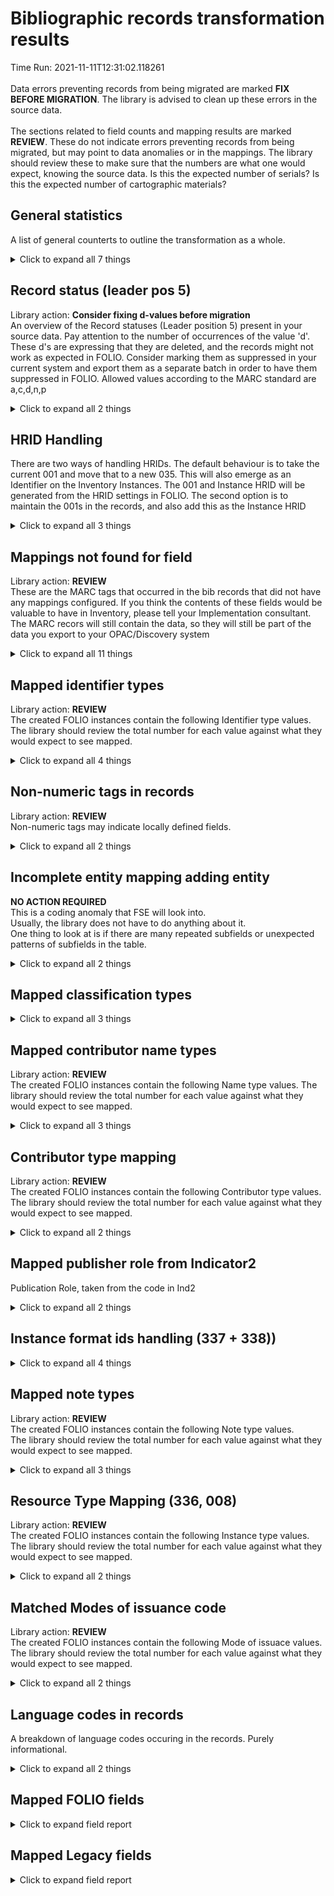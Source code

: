 # Bibliographic records transformation results   
Time Run: 2021-11-11T12:31:02.118261   
<br/>Data errors preventing records from being migrated are marked **FIX BEFORE MIGRATION**. The library is advised to clean up these errors in the source data.<br/><br/> The sections related to field counts and mapping results are marked **REVIEW**. These do not indicate errors preventing records from being migrated, but may point to data anomalies or in the mappings. The library should review these to make sure that the numbers are what one would expect, knowing the source data. Is this the expected number of serials? Is this the expected number of cartographic materials?
   
## General statistics    
A list of general counterts to outline the transformation as a whole.    
<details><summary>Click to expand all 7 things</summary>     
   
Measure | Count   
--- | ---:   
Lines written to identifier map | 1   
Records in file before parsing | 2   
Records successfully parsed from MARC21 | 1   
Records successfully transformed into FOLIO objects | 1   
Records with encoding errors - parsing failed | 1   
Total number of Tags processed | 37   
</details>   
   
## Record status (leader pos 5)    
Library action: **Consider fixing d-values before migration**<br/>An overview of the Record statuses (Leader position 5) present in your source data.    Pay attention to the number of occurrences of the value 'd'. These d's are expressing that they are deleted, and the records might not work as expected in FOLIO. Consider marking them as suppressed in your current system and export them as a separate batch in order to have them suppressed in FOLIO. Allowed values according to the MARC standard are a,c,d,n,p    
<details><summary>Click to expand all 2 things</summary>     
   
Measure | Count   
--- | ---:   
n | 1   
</details>   
   
## HRID Handling    
There are two ways of handling HRIDs. The default behaviour is to take the current 001 and move that to a new 035. This will also emerge as an Identifier on the Inventory Instances. The 001 and Instance HRID will be generated from the HRID settings in FOLIO. The second option is to maintain the 001s in the records, and also add this as the Instance HRID    
<details><summary>Click to expand all 3 things</summary>     
   
Measure | Count   
--- | ---:   
Added 035 from 001 | 1   
Created HRID using default settings | 1   
</details>   
   
## Mappings not found for field    
Library action: **REVIEW** <br/>These are the MARC tags that occurred in the bib records that did not have any mappings configured. If you think the contents of these fields would be valuable to have in Inventory, please tell your Implementation consultant. The MARC recors will still contain the data, so they will still be part of the data you export to your OPAC/Discovery system    
<details><summary>Click to expand all 11 things</summary>     
   
Measure | Count   
--- | ---:   
001 | 1   
003 | 1   
005 | 1   
006 | 1   
007 | 1   
008 | 1   
337 | 1   
347 | 1   
773 | 1   
FMT | 1   
</details>   
   
## Mapped identifier types    
Library action: **REVIEW** <br/>The created FOLIO instances contain the following Identifier type values. The library should review the total number for each value against what they would expect to see mapped.    
<details><summary>Click to expand all 4 things</summary>     
   
Measure | Count   
--- | ---:   
020 -> ISBN | 1   
024 -> Other Standard Identifier | 1   
035 -> System Control Number | 2   
</details>   
   
## Non-numeric tags in records    
Library action: **REVIEW** <br/>Non-numeric tags may indicate locally defined fields.    
<details><summary>Click to expand all 2 things</summary>     
   
Measure | Count   
--- | ---:   
FMT | 1   
</details>   
   
## Incomplete entity mapping adding entity    
**NO ACTION REQUIRED** <br/>This is a coding anomaly that FSE will look into.  <br/>Usually, the library does not have to do anything about it.<br/> One thing to look at is if there are many repeated subfields or unexpected patterns of subfields in the table.    
<details><summary>Click to expand all 2 things</summary>     
   
Measure | Count   
--- | ---:   
020 a:has_value ->>-->> identifiers identifierTypeId:'False' - value:'False'   | 1   
</details>   
   
## Mapped classification types    
    
<details><summary>Click to expand all 3 things</summary>     
   
Measure | Count   
--- | ---:   
Dewey | 1   
LC | 1   
</details>   
   
## Mapped contributor name types    
Library action: **REVIEW** <br/>The created FOLIO instances contain the following Name type values. The library should review the total number for each value against what they would expect to see mapped.    
<details><summary>Click to expand all 3 things</summary>     
   
Measure | Count   
--- | ---:   
100 -> Personal name | 1   
710 -> Corporate name | 1   
</details>   
   
## Contributor type mapping    
Library action: **REVIEW** <br/>The created FOLIO instances contain the following Contributor type values. The library should review the total number for each value against what they would expect to see mapped.    
<details><summary>Click to expand all 2 things</summary>     
   
Measure | Count   
--- | ---:   
Contributor type code Author found for $4 "aut" (aut)) | 1   
</details>   
   
## Mapped publisher role from Indicator2    
Publication Role, taken from the code in Ind2    
<details><summary>Click to expand all 2 things</summary>     
   
Measure | Count   
--- | ---:   
264 ind2 1->Publication | 1   
</details>   
   
## Instance format ids handling (337 + 338))    
    
<details><summary>Click to expand all 4 things</summary>     
   
Measure | Count   
--- | ---:   
338$2 (Source) is set to rdacarrier. Everything starting with rdacarrier will get mapped. | 1   
Successful match  - "cr"->computer -- online resource | 1   
Successful match  - cr->computer -- online resource | 1   
</details>   
   
## Mapped note types    
Library action: **REVIEW** <br/>The created FOLIO instances contain the following Note type values.  <br/>The library should review the total number for each value against what they would expect to see mapped.    
<details><summary>Click to expand all 3 things</summary>     
   
Measure | Count   
--- | ---:   
505 (Formatted Contents Note) -> Formatted Contents Note | 1   
520 (Summary) -> Summary | 1   
</details>   
   
## Resource Type Mapping (336, 008)    
Library action: **REVIEW** <br/>The created FOLIO instances contain the following Instance type values. The library should review the total number for each value against what they would expect to see mapped.    
<details><summary>Click to expand all 2 things</summary>     
   
Measure | Count   
--- | ---:   
text (from 336$b) | 1   
</details>   
   
## Matched Modes of issuance code    
Library action: **REVIEW** <br/>The created FOLIO instances contain the following Mode of issuace values. The library should review the total number for each value against what they would expect to see mapped.    
<details><summary>Click to expand all 2 things</summary>     
   
Measure | Count   
--- | ---:   
single unit -- 9d18a02f-5897-4c31-9106-c9abb5c7ae8b | 1   
</details>   
   
## Language codes in records    
A breakdown of language codes occuring in the records. Purely informational.    
<details><summary>Click to expand all 2 things</summary>     
   
Measure | Count   
--- | ---:   
eng | 1   
</details>   

## Mapped FOLIO fields
<details><summary>Click to expand field report</summary>     

FOLIO Field | Mapped | Unmapped  
--- | --- | ---:  
_version | 0 (0%) | 1  
alternativeTitles | 0 (0%) | 1  
catalogedDate | 0 (0%) | 1  
classifications.classificationNumber | 2 (200%) | 0  
classifications.classificationTypeId | 2 (200%) | 0  
contributors.contributorNameTypeId | 2 (200%) | 0  
contributors.contributorTypeId | 2 (200%) | 0  
contributors.contributorTypeText | 2 (200%) | 0  
contributors.name | 2 (200%) | 0  
contributors.primary | 1 (100%) | 0  
electronicAccess | 0 (0%) | 1  
holdingsRecords2 | 0 (0%) | 1  
hrid | 1 (100%) | 0  
id | 1 (100%) | 0  
identifiers.identifierTypeId | 4 (400%) | 0  
identifiers.value | 4 (400%) | 0  
indexTitle | 1 (100%) | 0  
instanceFormats | 0 (0%) | 1  
instanceTypeId | 1 (100%) | 0  
matchKey | 0 (0%) | 1  
metadata.createdByUserId | 1 (100%) | 0  
metadata.createdDate | 1 (100%) | 0  
metadata.updatedByUserId | 1 (100%) | 0  
metadata.updatedDate | 1 (100%) | 0  
modeOfIssuanceId | 1 (100%) | 0  
natureOfContentTermIds | 0 (0%) | 1  
notes.instanceNoteTypeId | 2 (200%) | 0  
notes.note | 2 (200%) | 0  
previouslyHeld | 0 (0%) | 1  
publication.dateOfPublication | 1 (100%) | 0  
publication.place | 1 (100%) | 0  
publication.publisher | 1 (100%) | 0  
publication.role | 1 (100%) | 0  
publicationFrequency | 0 (0%) | 1  
publicationPeriod | 0 (0%) | 1  
publicationRange | 0 (0%) | 1  
series | 0 (0%) | 1  
source | 1 (100%) | 0  
sourceRecordFormat | 0 (0%) | 1  
statisticalCodeIds | 0 (0%) | 1  
statusId | 0 (0%) | 1  
statusUpdatedDate | 0 (0%) | 1  
tags | 0 (0%) | 1  
title | 1 (100%) | 0  
</details>   

## Mapped Legacy fields
<details><summary>Click to expand field report</summary>     

Legacy Field | Present | Mapped | Unmapped  
--- | --- | --- | ---:  
001 | 1 (100.0%) | 1 (100%) | 0  
003 | 1 (100.0%) | 0 (0%) | 1  
005 | 1 (100.0%) | 0 (0%) | 1  
006 | 1 (100.0%) | 0 (0%) | 1  
007 | 1 (100.0%) | 0 (0%) | 1  
008 | 1 (100.0%) | 1 (100%) | 0  
020 | 1 (100.0%) | 1 (100%) | 0  
024 | 1 (100.0%) | 1 (100%) | 0  
035 | 2 (200.0%) | 2 (200%) | 0  
050 | 1 (100.0%) | 1 (100%) | 0  
082 | 1 (100.0%) | 1 (100%) | 0  
100 | 1 (100.0%) | 1 (100%) | 0  
245 | 1 (100.0%) | 1 (100%) | 0  
250 | 1 (100.0%) | 1 (100%) | 0  
264 | 1 (100.0%) | 1 (100%) | 0  
300 | 1 (100.0%) | 1 (100%) | 0  
336 | 1 (100.0%) | 1 (100%) | 0  
337 | 1 (100.0%) | 0 (0%) | 1  
338 | 1 (100.0%) | 1 (100%) | 0  
347 | 1 (100.0%) | 0 (0%) | 1  
505 | 1 (100.0%) | 1 (100%) | 0  
520 | 1 (100.0%) | 1 (100%) | 0  
650 | 10 (1000.0%) | 10 (1000%) | 0  
655 | 1 (100.0%) | 1 (100%) | 0  
710 | 1 (100.0%) | 1 (100%) | 0  
773 | 1 (100.0%) | 0 (0%) | 1  
FMT | 1 (100.0%) | 0 (0%) | 1  
</details>   
